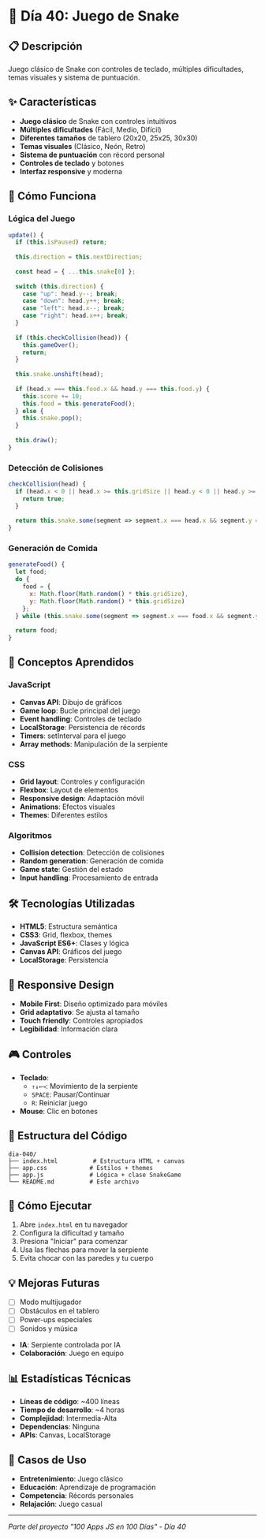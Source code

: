 # 🐍 Día 40: Juego de Snake

## 📋 Descripción
Juego clásico de Snake con controles de teclado, múltiples dificultades, temas visuales y sistema de puntuación.

## ✨ Características
- **Juego clásico** de Snake con controles intuitivos
- **Múltiples dificultades** (Fácil, Medio, Difícil)
- **Diferentes tamaños** de tablero (20x20, 25x25, 30x30)
- **Temas visuales** (Clásico, Neón, Retro)
- **Sistema de puntuación** con récord personal
- **Controles de teclado** y botones
- **Interfaz responsive** y moderna

## 🚀 Cómo Funciona

### Lógica del Juego
```javascript
update() {
  if (this.isPaused) return;
  
  this.direction = this.nextDirection;
  
  const head = { ...this.snake[0] };
  
  switch (this.direction) {
    case "up": head.y--; break;
    case "down": head.y++; break;
    case "left": head.x--; break;
    case "right": head.x++; break;
  }
  
  if (this.checkCollision(head)) {
    this.gameOver();
    return;
  }
  
  this.snake.unshift(head);
  
  if (head.x === this.food.x && head.y === this.food.y) {
    this.score += 10;
    this.food = this.generateFood();
  } else {
    this.snake.pop();
  }
  
  this.draw();
}
```

### Detección de Colisiones
```javascript
checkCollision(head) {
  if (head.x < 0 || head.x >= this.gridSize || head.y < 0 || head.y >= this.gridSize) {
    return true;
  }
  
  return this.snake.some(segment => segment.x === head.x && segment.y === head.y);
}
```

### Generación de Comida
```javascript
generateFood() {
  let food;
  do {
    food = {
      x: Math.floor(Math.random() * this.gridSize),
      y: Math.floor(Math.random() * this.gridSize)
    };
  } while (this.snake.some(segment => segment.x === food.x && segment.y === food.y));
  
  return food;
}
```

## 🎯 Conceptos Aprendidos

### JavaScript
- **Canvas API**: Dibujo de gráficos
- **Game loop**: Bucle principal del juego
- **Event handling**: Controles de teclado
- **LocalStorage**: Persistencia de récords
- **Timers**: setInterval para el juego
- **Array methods**: Manipulación de la serpiente

### CSS
- **Grid layout**: Controles y configuración
- **Flexbox**: Layout de elementos
- **Responsive design**: Adaptación móvil
- **Animations**: Efectos visuales
- **Themes**: Diferentes estilos

### Algoritmos
- **Collision detection**: Detección de colisiones
- **Random generation**: Generación de comida
- **Game state**: Gestión del estado
- **Input handling**: Procesamiento de entrada

## 🛠️ Tecnologías Utilizadas
- **HTML5**: Estructura semántica
- **CSS3**: Grid, flexbox, themes
- **JavaScript ES6+**: Clases y lógica
- **Canvas API**: Gráficos del juego
- **LocalStorage**: Persistencia

## 📱 Responsive Design
- **Mobile First**: Diseño optimizado para móviles
- **Grid adaptativo**: Se ajusta al tamaño
- **Touch friendly**: Controles apropiados
- **Legibilidad**: Información clara

## 🎮 Controles
- **Teclado**: 
  - `↑↓←→`: Movimiento de la serpiente
  - `SPACE`: Pausar/Continuar
  - `R`: Reiniciar juego
- **Mouse**: Clic en botones

## 🔧 Estructura del Código
```
dia-040/
├── index.html          # Estructura HTML + canvas
├── app.css            # Estilos + themes
├── app.js             # Lógica + clase SnakeGame
└── README.md          # Este archivo
```

## 🚀 Cómo Ejecutar
1. Abre `index.html` en tu navegador
2. Configura la dificultad y tamaño
3. Presiona "Iniciar" para comenzar
4. Usa las flechas para mover la serpiente
5. Evita chocar con las paredes y tu cuerpo

## 💡 Mejoras Futuras
- [ ] Modo multijugador
- [ ] Obstáculos en el tablero
- [ ] Power-ups especiales
- [ ] Sonidos y música
- **IA**: Serpiente controlada por IA
- **Colaboración**: Juego en equipo

## 📊 Estadísticas Técnicas
- **Líneas de código**: ~400 líneas
- **Tiempo de desarrollo**: ~4 horas
- **Complejidad**: Intermedia-Alta
- **Dependencias**: Ninguna
- **APIs**: Canvas, LocalStorage

## 🐍 Casos de Uso
- **Entretenimiento**: Juego clásico
- **Educación**: Aprendizaje de programación
- **Competencia**: Récords personales
- **Relajación**: Juego casual

---
*Parte del proyecto "100 Apps JS en 100 Días" - Día 40*

